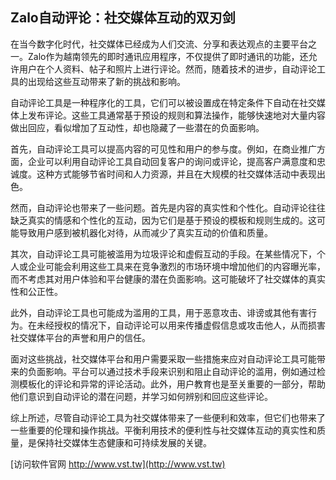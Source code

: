 ## **Zalo自动评论：社交媒体互动的双刃剑**

在当今数字化时代，社交媒体已经成为人们交流、分享和表达观点的主要平台之一。Zalo作为越南领先的即时通讯应用程序，不仅提供了即时通讯的功能，还允许用户在个人资料、帖子和照片上进行评论。然而，随着技术的进步，自动评论工具的出现给这些互动带来了新的挑战和影响。

自动评论工具是一种程序化的工具，它们可以被设置成在特定条件下自动在社交媒体上发布评论。这些工具通常基于预设的规则和算法操作，能够快速地对大量内容做出回应，看似增加了互动性，却也隐藏了一些潜在的负面影响。

首先，自动评论工具可以提高内容的可见性和用户的参与度。例如，在商业推广方面，企业可以利用自动评论工具自动回复客户的询问或评论，提高客户满意度和忠诚度。这种方式能够节省时间和人力资源，并且在大规模的社交媒体活动中表现出色。

然而，自动评论也带来了一些问题。首先是内容的真实性和个性化。自动评论往往缺乏真实的情感和个性化的互动，因为它们是基于预设的模板和规则生成的。这可能导致用户感到被机器化对待，从而减少了真实互动的价值和质量。

其次，自动评论工具可能被滥用为垃圾评论和虚假互动的手段。在某些情况下，个人或企业可能会利用这些工具来在竞争激烈的市场环境中增加他们的内容曝光率，而不考虑其对用户体验和平台健康的潜在负面影响。这可能破坏了社交媒体的真实性和公正性。

此外，自动评论工具也可能成为滥用的工具，用于恶意攻击、诽谤或其他有害行为。在未经授权的情况下，自动评论可以用来传播虚假信息或攻击他人，从而损害社交媒体平台的声誉和用户的信任。

面对这些挑战，社交媒体平台和用户需要采取一些措施来应对自动评论工具可能带来的负面影响。平台可以通过技术手段来识别和阻止自动评论的滥用，例如通过检测模板化的评论和异常的评论活动。此外，用户教育也是至关重要的一部分，帮助他们意识到自动评论的潜在问题，并学习如何辨别和回应这些评论。

综上所述，尽管自动评论工具为社交媒体带来了一些便利和效率，但它们也带来了一些重要的伦理和操作挑战。平衡利用技术的便利性与社交媒体互动的真实性和质量，是保持社交媒体生态健康和可持续发展的关键。


[访问软件官网 http://www.vst.tw](http://www.vst.tw)
